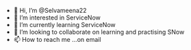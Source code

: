 - 👋 Hi, I’m @Selvameena22
- 👀 I’m interested in ServiceNow
- 🌱 I’m currently learning ServiceNow
- 💞️ I’m looking to collaborate on learning and practising SNow
- 📫 How to reach me ...on email

<!---
Selvameena22/Selvameena22 is a ✨ special ✨ repository because its `README.md` (this file) appears on your GitHub profile.
You can click the Preview link to take a look at your changes.
--->
